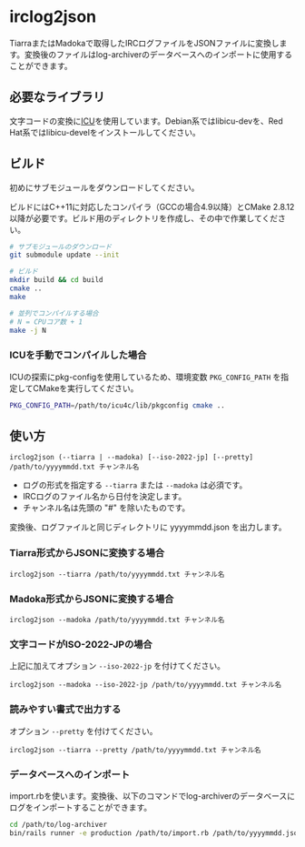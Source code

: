 # irclog2json

TiarraまたはMadokaで取得したIRCログファイルをJSONファイルに変換します。変換後のファイルはlog-archiverのデータベースへのインポートに使用することができます。

## 必要なライブラリ

文字コードの変換に[ICU](http://site.icu-project.org/)を使用しています。Debian系ではlibicu-devを、Red Hat系ではlibicu-develをインストールしてください。

## ビルド

初めにサブモジュールをダウンロードしてください。

ビルドにはC++11に対応したコンパイラ（GCCの場合4.9以降）とCMake 2.8.12以降が必要です。ビルド用のディレクトリを作成し、その中で作業してください。

```bash
# サブモジュールのダウンロード
git submodule update --init

# ビルド
mkdir build && cd build
cmake ..
make

# 並列でコンパイルする場合
# N = CPUコア数 + 1
make -j N
```

### ICUを手動でコンパイルした場合

ICUの探索にpkg-configを使用しているため、環境変数 `PKG_CONFIG_PATH` を指定してCMakeを実行してください。

```bash
PKG_CONFIG_PATH=/path/to/icu4c/lib/pkgconfig cmake ..
```

## 使い方

```
irclog2json (--tiarra | --madoka) [--iso-2022-jp] [--pretty] /path/to/yyyymmdd.txt チャンネル名
```

* ログの形式を指定する `--tiarra` または `--madoka` は必須です。
* IRCログのファイル名から日付を決定します。
* チャンネル名は先頭の "#" を除いたものです。

変換後、ログファイルと同じディレクトリに yyyymmdd.json を出力します。

### Tiarra形式からJSONに変換する場合

```
irclog2json --tiarra /path/to/yyyymmdd.txt チャンネル名
```

### Madoka形式からJSONに変換する場合

```
irclog2json --madoka /path/to/yyyymmdd.txt チャンネル名
```

### 文字コードがISO-2022-JPの場合

上記に加えてオプション `--iso-2022-jp` を付けてください。

```
irclog2json --madoka --iso-2022-jp /path/to/yyyymmdd.txt チャンネル名
```

### 読みやすい書式で出力する

オプション `--pretty` を付けてください。

```
irclog2json --tiarra --pretty /path/to/yyyymmdd.txt チャンネル名
```

### データベースへのインポート

import.rbを使います。変換後、以下のコマンドでlog-archiverのデータベースにログをインポートすることができます。

```bash
cd /path/to/log-archiver
bin/rails runner -e production /path/to/import.rb /path/to/yyyymmdd.json
```
